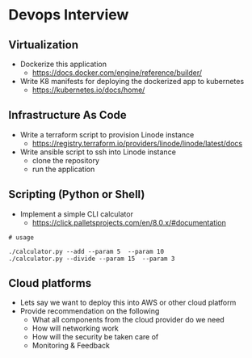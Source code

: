 
# Devops Interview


## Virtualization
* Dockerize this application
  - https://docs.docker.com/engine/reference/builder/
* Write K8 manifests for deploying the dockerized app to kubernetes
  - https://kubernetes.io/docs/home/


## Infrastructure As Code
* Write a terraform script to provision Linode instance
  - https://registry.terraform.io/providers/linode/linode/latest/docs
* Write ansible script to ssh into Linode instance
    * clone the repository
    * run the application


## Scripting (Python or Shell)
* Implement a simple CLI calculator
  - https://click.palletsprojects.com/en/8.0.x/#documentation

```
# usage

./calculator.py --add --param 5  --param 10
./calculator.py --divide --param 15  --param 3
```

## Cloud platforms
* Lets say we want to deploy this into AWS or other cloud platform
* Provide recommendation on the following
  - What all components from the cloud provider do we need
  - How will networking work
  - How will the security be taken care of
  - Monitoring & Feedback
